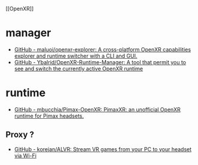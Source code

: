 [[OpenXR]]

# manager
- [GitHub - maluoi/openxr-explorer: A cross-platform OpenXR capabilities explorer and runtime switcher with a CLI and GUI.](https://github.com/maluoi/openxr-explorer)
- [GitHub - Ybalrid/OpenXR-Runtime-Manager: A tool that permit you to see and switch the currently active OpenXR runtime](https://github.com/Ybalrid/OpenXR-Runtime-Manager)

# runtime
- [GitHub - mbucchia/Pimax-OpenXR: PimaxXR: an unofficial OpenXR runtime for Pimax headsets.](https://github.com/mbucchia/Pimax-OpenXR)
## Proxy ?
- [GitHub - korejan/ALVR: Stream VR games from your PC to your headset via Wi-Fi](https://github.com/korejan/ALVR)
